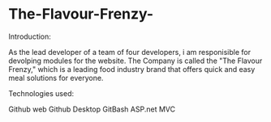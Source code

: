# The-Flavour-Frenzy-

Introduction: 

As the lead developer of a team of four developers, i am responisible for devolping modules for the website. The Company is called the "The Flavour Frenzy," which is a leading food industry brand that offers quick and easy meal solutions for everyone. 

Technologies used: 

Github web
Github Desktop
GitBash
ASP.net MVC
